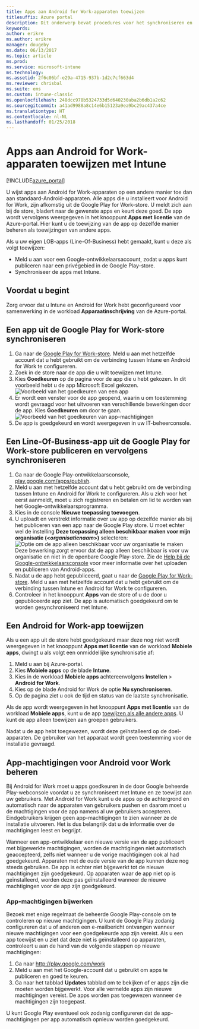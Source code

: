```yaml
---
title: Apps aan Android for Work-apparaten toewijzen
titlesuffix: Azure portal
description: Dit onderwerp bevat procedures voor het synchroniseren en toewijzen van apps op Android for Work-apparaten uit de Google Play for Work-store.
keywords: 
author: erikre
ms.author: erikre
manager: dougeby
ms.date: 06/13/2017
ms.topic: article
ms.prod: 
ms.service: microsoft-intune
ms.technology: 
ms.assetid: 2f6c06bf-e29a-4715-937b-1d2c7cf663d4
ms.reviewer: chrisbal
ms.suite: ems
ms.custom: intune-classic
ms.openlocfilehash: 248dcc978b5324733d5d640230aba2b6db1a2c62
ms.sourcegitcommit: a41ad9988a8c14e6b15123a9ea9bc29ac437a4ce
ms.translationtype: HT
ms.contentlocale: nl-NL
ms.lasthandoff: 01/25/2018
---
```

# <a name="how-to-assign-apps-to-android-for-work-devices-with-intune"></a>Apps aan Android for Work-apparaten toewijzen met Intune

[!INCLUDE[azure_portal](./includes/azure_portal.md)]

U wijst apps aan Android for Work-apparaten op een andere manier toe dan aan standaard-Android-apparaten. Alle apps die u installeert voor Android for Work, zijn afkomstig uit de Google Play for Work-store. U meldt zich aan bij de store, bladert naar de gewenste apps en keurt deze goed.
De app wordt vervolgens weergegeven in het knooppunt **Apps met licentie** van de Azure-portal. Hier kunt u de toewijzing van de app op dezelfde manier beheren als toewijzingen van andere apps.

Als u uw eigen LOB-apps (Line-Of-Business) hebt gemaakt, kunt u deze als volgt toewijzen:
- Meld u aan voor een Google-ontwikkelaarsaccount, zodat u apps kunt publiceren naar een privégebied in de Google Play-store.
- Synchroniseer de apps met Intune.

## <a name="before-you-start"></a>Voordat u begint

Zorg ervoor dat u Intune en Android for Work hebt geconfigureerd voor samenwerking in de workload **Apparaatinschrijving** van de Azure-portal.

## <a name="synchronize-an-app-from-the-google-play-for-work-store"></a>Een app uit de Google Play for Work-store synchroniseren

1. Ga naar de [Google Play for Work-store](https://play.google.com/work). Meld u aan met hetzelfde account dat u hebt gebruikt om de verbinding tussen Intune en Android for Work te configureren.
2. Zoek in de store naar de app die u wilt toewijzen met Intune.
3. Kies **Goedkeuren** op de pagina voor de app die u hebt gekozen. In dit voorbeeld hebt u de app Microsoft Excel gekozen.<br>
  ![Voorbeeld van het goedkeuren van een app](media/approve.png)
4. Er wordt een venster voor de app geopend, waarin u om toestemming wordt gevraagd voor het uitvoeren van verschillende bewerkingen door de app. Kies **Goedkeuren** om door te gaan.<br>
  ![Voorbeeld van het goedkeuren van app-machtigingen](media/approve-app-permissions.png)
5. De app is goedgekeurd en wordt weergegeven in uw IT-beheerconsole.

## <a name="publish-then-synchronize-a-line-of-business-app-from-the-google-play-for-work-store"></a>Een Line-Of-Business-app uit de Google Play for Work-store publiceren en vervolgens synchroniseren

1. Ga naar de Google Play-ontwikkelaarsconsole, [play.google.com/apps/publish](https://play.google.com/apps/publish).
2. Meld u aan met hetzelfde account dat u hebt gebruikt om de verbinding tussen Intune en Android for Work te configureren. Als u zich voor het eerst aanmeldt, moet u zich registreren en betalen om lid te worden van het Google-ontwikkelaarsprogramma.
3. Kies in de console **Nieuwe toepassing toevoegen**.
4. U uploadt en verstrekt informatie over uw app op dezelfde manier als bij het publiceren van een app naar de Google Play store. U moet echter wel de instelling **Deze toepassing alleen beschikbaar maken voor mijn organisatie (<*organisatienaam*>)** selecteren:<br>
  ![Optie om de app alleen beschikbaar voor uw organisatie te maken](media/restrict.png)<br>
Deze bewerking zorgt ervoor dat de app alleen beschikbaar is voor uw organisatie en niet in de openbare Google Play-store.
Zie de [Help bij de Google-ontwikkelaarsconsole](https://support.google.com/googleplay/android-developer/answer/113469) voor meer informatie over het uploaden en publiceren van Android-apps.
5. Nadat u de app hebt gepubliceerd, gaat u naar de [Google Play for Work-store](https://play.google.com/work). Meld u aan met hetzelfde account dat u hebt gebruikt om de verbinding tussen Intune en Android for Work te configureren.
6. Controleer in het knooppunt **Apps** van de store of u de door u gepubliceerde app ziet. De app is automatisch goedgekeurd om te worden gesynchroniseerd met Intune.

## <a name="assign-an-android-for-work-app"></a>Een Android for Work-app toewijzen

Als u een app uit de store hebt goedgekeurd maar deze nog niet wordt weergegeven in het knooppunt **Apps met licentie** van de workload **Mobiele apps**, dwingt u als volgt een onmiddellijke synchronisatie af:

1. Meld u aan bij Azure-portal.
2. Kies **Mobiele apps** op de blade **Intune**.
3. Kies in de workload **Mobiele apps** achtereenvolgens **Instellen** > **Android for Work**.
4. Kies op de blade Android for Work de optie **Nu synchroniseren**.
5. Op de pagina ziet u ook de tijd en status van de laatste synchronisatie.

Als de app wordt weergegeven in het knooppunt **Apps met licentie** van de workload **Mobiele apps**, kunt u de app [toewijzen als alle andere apps](/intune-azure/manage-apps/deploy-apps). U kunt de app alleen toewijzen aan groepen gebruikers.

Nadat u de app hebt toegewezen, wordt deze geïnstalleerd op de doel-apparaten. De gebruiker van het apparaat wordt geen toestemming voor de installatie gevraagd.

## <a name="manage-android-for-work-app-permissions"></a>App-machtigingen voor Android voor Work beheren
Bij Android for Work moet u apps goedkeuren in de door Google beheerde Play-webconsole voordat u ze synchroniseert met Intune en ze toewijst aan uw gebruikers.  Met Android for Work kunt u de apps op de achtergrond en automatisch naar de apparaten van gebruikers pushen en daarom moet u de machtigingen voor de app namens al uw gebruikers accepteren.  Eindgebruikers krijgen geen app-machtigingen te zien wanneer ze de installatie uitvoeren. Het is dus belangrijk dat u de informatie over de machtigingen leest en begrijpt.

Wanneer een app-ontwikkelaar een nieuwe versie van de app publiceert met bijgewerkte machtigingen, worden de machtigingen niet automatisch geaccepteerd, zelfs niet wanneer u de vorige machtigingen ook al had goedgekeurd. Apparaten met de oude versie van de app kunnen deze nog steeds gebruiken. De app is echter niet bijgewerkt tot de nieuwe machtigingen zijn goedgekeurd. Op apparaten waar de app niet op is geïnstalleerd, worden deze pas geïnstalleerd wanneer de nieuwe machtigingen voor de app zijn goedgekeurd.

### <a name="how-to-update-app-permissions"></a>App-machtigingen bijwerken

Bezoek met enige regelmaat de beheerde Google Play-console om te controleren op nieuwe machtigingen. U kunt de Google Play zodanig configureren dat u of anderen een e-mailbericht ontvangen wanneer nieuwe machtigingen voor een goedgekeurde app zijn vereist. Als u een app toewijst en u ziet dat deze niet is geïnstalleerd op apparaten, controleert u aan de hand van de volgende stappen op nieuwe machtigingen:

1. Ga naar http://play.google.com/work
2. Meld u aan met het Google-account dat u gebruikt om apps te publiceren en goed te keuren.
3. Ga naar het tabblad **Updates** tabblad om te bekijken of er apps zijn die moeten worden bijgewerkt.  Voor alle vermelde apps zijn nieuwe machtigingen vereist. De apps worden pas toegewezen wanneer de machtigingen zijn toegepast.  

U kunt Google Play eventueel ook zodanig configureren dat de app-machtigingen per app automatisch opnieuw worden goedgekeurd. 



